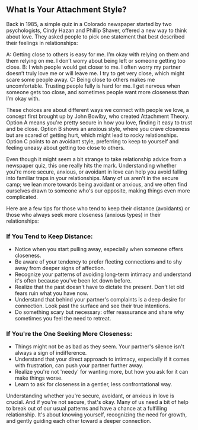 ## What Is Your Attachment Style?
Back in 1985, a simple quiz in a Colorado newspaper started by two psychologists, Cindy Hazan and Phillip Shaver, offered a new way to think about love. They asked people to pick one statement that best described their feelings in relationships:

A: Getting close to others is easy for me. I’m okay with relying on them and them relying on me. I don’t worry about being left or someone getting too close.
B: I wish people would get closer to me. I often worry my partner doesn’t truly love me or will leave me. I try to get very close, which might scare some people away.
C: Being close to others makes me uncomfortable. Trusting people fully is hard for me. I get nervous when someone gets too close, and sometimes people want more closeness than I’m okay with.

These choices are about different ways we connect with people we love, a concept first brought up by John Bowlby, who created Attachment Theory. Option A means you're pretty secure in how you love, finding it easy to trust and be close. Option B shows an anxious style, where you crave closeness but are scared of getting hurt, which might lead to rocky relationships. Option C points to an avoidant style, preferring to keep to yourself and feeling uneasy about getting too close to others.

Even though it might seem a bit strange to take relationship advice from a newspaper quiz, this one really hits the mark. Understanding whether you're more secure, anxious, or avoidant in love can help you avoid falling into familiar traps in your relationships. Many of us aren't in the secure camp; we lean more towards being avoidant or anxious, and we often find ourselves drawn to someone who's our opposite, making things even more complicated.

Here are a few tips for those who tend to keep their distance (avoidants) or those who always seek more closeness (anxious types) in their relationships:

### If You Tend to Keep Distance:

* Notice when you start pulling away, especially when someone offers closeness.
* Be aware of your tendency to prefer fleeting connections and to shy away from deeper signs of affection.
* Recognize your patterns of avoiding long-term intimacy and understand it's often because you've been let down before.
* Realize that the past doesn't have to dictate the present. Don't let old fears ruin what you have now.
* Understand that behind your partner's complaints is a deep desire for connection. Look past the surface and see their true intentions.
* Do something scary but necessary: offer reassurance and share why sometimes you feel the need to retreat.

### If You're the One Seeking More Closeness:

* Things might not be as bad as they seem. Your partner's silence isn't always a sign of indifference.
* Understand that your direct approach to intimacy, especially if it comes with frustration, can push your partner further away.
* Realize you're not 'needy' for wanting more, but how you ask for it can make things worse.
* Learn to ask for closeness in a gentler, less confrontational way.

Understanding whether you're secure, avoidant, or anxious in love is crucial. And if you're not secure, that's okay. Many of us need a bit of help to break out of our usual patterns and have a chance at a fulfilling relationship. It's about knowing yourself, recognizing the need for growth, and gently guiding each other toward a deeper connection.




